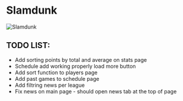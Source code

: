 # Slamdunk

![Slamdunk](https://i.imgur.com/SrprcBU.jpeg)

## TODO LIST:

- Add sorting points by total and average on stats page
- Schedule add working properly load more button
- Add sort function to players page
- Add past games to schedule page
- Add filtring news per league
- Fix news on main page - should open news tab at the top of page
